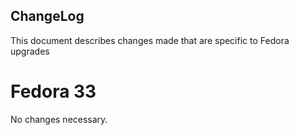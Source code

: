 ## ChangeLog

This document describes changes made that are specific to Fedora upgrades

# Fedora 33

No changes necessary.